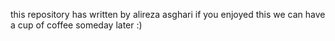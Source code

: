 this repository has written by alireza asghari
if you enjoyed this we can have a cup of coffee someday later :)
